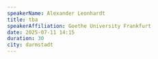 ```yaml
---
speakerName: Alexander Leonhardt
title: tba
speakerAffiliation: Goethe University Frankfurt
date: 2025-07-11 14:15
duration: 30
city: darmstadt
---
```

